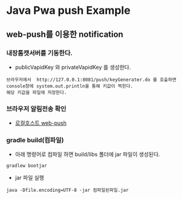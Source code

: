 # Java Pwa push Example

## web-push를 이용한 notification

### 내장톰캣서버를 기동한다.
- publicVapidKey 와 privateVapidKey 를 생성한다.

```
브라우저에서  http://127.0.0.1:8081/push/keyGenerater.do 를 호출하면 console창에 system.out.println을 통해 키값이 찍힌다.
해당 키값을 파일에 저장한다.
```
  
### 브라우저 알림전송 확인
- [로컬호스트 web-push](http://127.0.0.1:8081/pwa/index.html)

### gradle build(컴파일)
- 아래 명령어로 컴파일 하면 build/libs 폴더에 jar 파일이 생성된다.

```
gradlew bootjar
```

- jar 파일 실행

```
java -Dfile.encoding=UTF-8 -jar 컴파일된파일.jar
```
